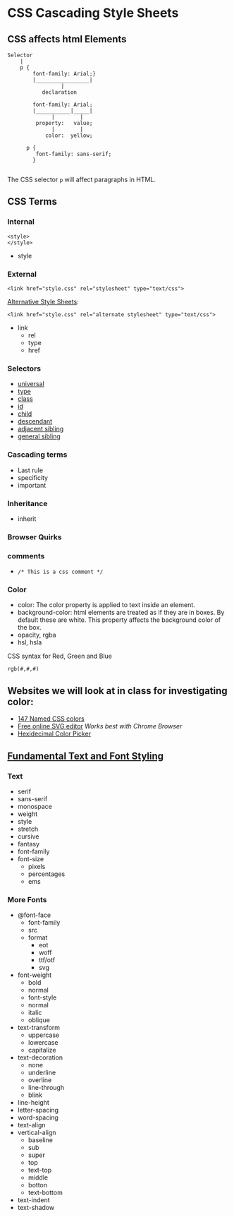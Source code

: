 # CSS Cascading Style Sheets

## CSS affects html Elements

```
Selector
	|
	p { 
	    font-family: Arial;}                 
	    |_________________|
	             |
	       declaration
             	       
	    font-family: Arial;
	    |___________|_____|
	          |        |  
	     property:   value;
	          |        |
	        color:  yellow;
	        
	  p {
	     font-family: sans-serif;
	    }     
     
```
The CSS selector ```p``` will affect paragraphs in HTML.


## CSS Terms

### Internal
```
<style>
</style>
```
* style

### External
```
<link href="style.css" rel="stylesheet" type="text/css">
```

[Alternative Style Sheets](https://developer.mozilla.org/en-US/docs/Web/CSS/Alternative_style_sheets):
```
<link href="style.css" rel="alternate stylesheet" type="text/css">
```


* link 
	* rel
	* type
	* href

### Selectors
* [universal](https://developer.mozilla.org/en-US/docs/Web/CSS/Universal_selectors)
* [type](https://developer.mozilla.org/en-US/docs/Web/CSS/Type_selectors)
* [class](https://developer.mozilla.org/en-US/docs/Web/CSS/Class_selectors)
* [id](https://developer.mozilla.org/en-US/docs/Web/CSS/ID_selectors)
* [child](https://developer.mozilla.org/en-US/docs/Web/CSS/Child_selectors)
* [descendant](https://developer.mozilla.org/en-US/docs/Web/CSS/Descendant_selectors)
* [adjacent sibling](https://developer.mozilla.org/en-US/docs/Web/CSS/Adjacent_sibling_selectors)
* [general sibling](https://developer.mozilla.org/en-US/docs/Web/CSS/General_sibling_selectors)

### Cascading terms
* Last rule
* specificity
* important

### Inheritance
* inherit

### Browser Quirks

### comments
* ```/* This is a css comment */```

### Color

* color: The color property is applied to text inside an element. 
* background-color: html elements are treated as if they are in boxes. By default these are white. This property affects the background color of the box.
* opacity, rgba
* hsl, hsla

CSS syntax for Red, Green and Blue
```
rgb(#,#,#)
```

## Websites we will look at in class for investigating color:
* [147 Named CSS colors](http://www.colors.commutercreative.com/)
* [Free online SVG editor](http://editor.method.ac/) *Works best with Chrome Browser*
* [Hexidecimal Color Picker](https://www.mathsisfun.com/hexadecimal-decimal-colors.html)

## [Fundamental Text and Font Styling](https://developer.mozilla.org/en-US/docs/Learn/CSS/Styling_text/Fundamentals)

### Text
* serif
* sans-serif
* monospace
* weight
* style
* stretch
* cursive 
* fantasy
* font-family
* font-size
	* pixels
	* percentages
	* ems

### More Fonts
* @font-face
 	* font-family
 	* src
 	* format
 		* eot
 		* woff
 		* ttf/otf
 		* svg
* font-weight
 	* bold
 	* normal 
 	* font-style
 	* normal
 	* italic
 	* oblique
* text-transform
 	* uppercase
 	* lowercase
 	* capitalize
* text-decoration
 	* none
 	* underline
 	* overline
 	* line-through
 	* blink
* line-height
* letter-spacing
* word-spacing
* text-align
* vertical-align
 	* baseline
 	* sub
 	* super
 	* top 
 	* text-top
 	* middle
 	* botton
 	* text-bottom
* text-indent
* text-shadow 
